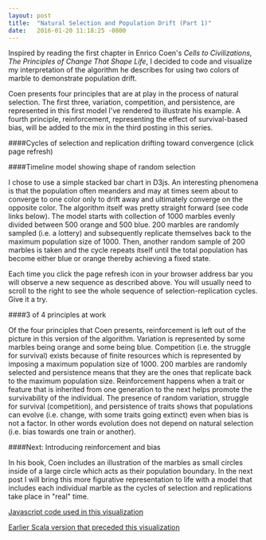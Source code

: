 ```yaml
---
layout: post
title:  "Natural Selection and Population Drift (Part 1)"
date:   2016-01-20 11:18:25 -0800
---
```

Inspired by reading the first chapter in Enrico Coen's *Cells to Civilizations, The Principles of Change That Shape Life*, I decided to code and visualize my interpretation of the algorithm he describes for using two colors of marble to demonstrate population drift.

Coen presents four principles that are at play in the process of natural selection. The first three, variation, competition, and persistence, are represented in this first model I've rendered to illustrate his example. A fourth principle, reinforcement, representing the effect of survival-based bias, will be added to the mix in the third posting in this series.

####Cycles of selection and replication drifting toward convergence (click page refresh)

<div id="chart"></div>

<script src="/assets/js_libs/d3.min.js" charset="utf-8"></script>
<script src="/assets/js_libs/underscore-min.js"></script>
<script src="/assets/custom_js/pop_drift_lab_8x.js"></script>
<script src="/assets/custom_js/pop_drift_1_D3.js"></script>

####Timeline model showing shape of random selection

I chose to use a simple stacked bar chart in D3js. An interesting phenomena is that the population often meanders and may at times seem about to converge to one color only to drift away and ultimately converge on the opposite color. The algorithm itself was pretty straight forward (see code links below). The model starts with collection of 1000 marbles evenly divided between 500 orange and 500 blue. 200 marbles are randomly sampled (i.e. a lottery) and subsequently replicate themselves back to the maximum population size of 1000. Then, another random sample of 200 marbles is taken and the cycle repeats itself until the total population has become either blue or orange thereby achieving a fixed state.

Each time you click the page refresh icon in your browser address bar you will observe a new sequence as described above. You will usually need to scroll to the right to see the whole sequence of selection-replication cycles. Give it a try.

####3 of 4 principles at work

Of the four principles that Coen presents, reinforcement is left out of the picture in this version of the algorithm. Variation is represented by some marbles being orange and some being blue. Competition (i.e. the struggle for survival) exists because of finite resources which is represented by imposing a maximum population size of 1000. 200 marbles are randomly selected and persistence means that they are the ones that replicate back to the maximum population size. Reinforcement happens when a trait or feature that is inherited from one generation to the next helps promote the survivability of the individual. The presence of random variation, struggle for survival (competition), and persistence of traits shows that populations can evolve (i.e. change, with some traits going extinct) even when bias is not a factor. In other words evolution does not depend on natural selection (i.e. bias towards one train or another).

####Next: Introducing reinforcement and bias

In his book, Coen includes an illustration of the marbles as small circles inside of a large circle which acts as their population boundary. In the next post I will bring this more figurative representation to life with a model that includes each individual marble as the cycles of selection and replications take place in "real" time.

[Javascript code used in this visualization](https://github.com/Qyoom/qyoom.github.io/tree/master/assets/custom_js)

[Earlier Scala version that preceded this visualization](https://github.com/Qyoom/ScalaLab3/blob/master/src/main/scala/books/cells_to_civilizations/ch1/PopulationDrift5.scala)



